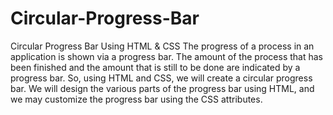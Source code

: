 # Circular-Progress-Bar
Circular Progress Bar Using HTML & CSS
The progress of a process in an application is shown via a progress bar. The amount of the process that has been finished and the amount that is still to be done are indicated by a progress bar. So, using HTML and CSS, we will create a circular progress bar. We will design the various parts of the progress bar using HTML, and we may customize the progress bar using the CSS attributes.
